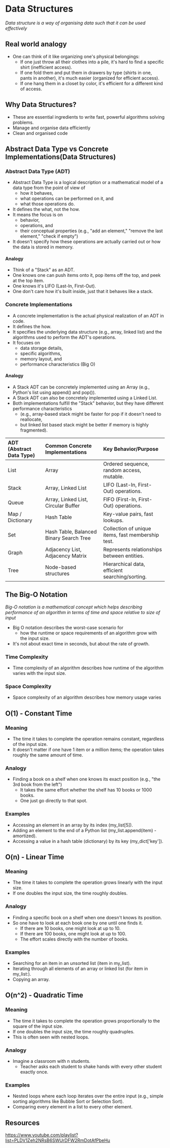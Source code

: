 # Data Structures

_Data structure is a way of organising data such that it can be used effectively_


## Real world analogy
- One can think of it like organizing one's physical belongings:
    - If one just throw all their clothes into a pile, it's hard to find a specific shirt (inefficient access).
    - If one fold them and put them in drawers by type (shirts in one, pants in another), it's much easier (organized for efficient access).
    - If one hang them in a closet by color, it's efficient for a different kind of access.


## Why Data Structures?
- These are essential ingredients to write fast, powerful algorithms solving problems.
- Manage and organise data efficiently
- Clean and organised code


## Abstract Data Type vs Concrete Implementations(Data Structures)

### Abstract Data Type (ADT)
- Abstract Data Type is a logical description or a mathematical model of a data type from the point of view of
    - how it behaves,
    - what operations can be performed on it, and 
    - what those operations do.
- It defines the what, not the how.
- It means the focus is on
    - behavior,
    - operations, and 
    - their conceptual properties (e.g., "add an element," "remove the last element," "check if empty")
- It doesn't specify how these operations are actually carried out or how the data is stored in memory.

#### Analogy
- Think of a "Stack" as an ADT.
- One knows one can push items onto it, pop items off the top, and peek at the top item. 
- One knows it's LIFO (Last-In, First-Out).
- One don't care how it's built inside, just that it behaves like a stack.

### Concrete Implementations
- A concrete implementation is the actual physical realization of an ADT in code.
- It defines the how.
- It specifies the underlying data structure (e.g., array, linked list) and the algorithms used to perform the ADT's operations.
- It focuses on
    - data storage details,
    - specific algorithms,
    - memory layout, and 
    - performance characteristics (Big O)

#### Analogy
- A Stack ADT can be concretely implemented using an Array (e.g., Python's list using append() and pop()).
- A Stack ADT can also be concretely implemented using a Linked List.
- Both implementations fulfill the "Stack" behavior, but they have different performance characteristics 
    - (e.g., array-based stack might be faster for pop if it doesn't need to reallocate,
    - but linked list based stack might be better if memory is highly fragmented).

| ADT (Abstract Data Type) | Common Concrete Implementations            | Key Behavior/Purpose                                 |
| :----------------------- | :----------------------------------------- | :--------------------------------------------------- |
| List                     | Array                                      | Ordered sequence, random access, mutable.            |
| Stack                    | Array, Linked List                         | LIFO (Last-In, First-Out) operations.                |
| Queue                    | Array, Linked List, Circular Buffer        | FIFO (First-In, First-Out) operations.               |
| Map / Dictionary         | Hash Table                                 | Key-value pairs, fast lookups.                       |
| Set                      | Hash Table, Balanced Binary Search Tree    | Collection of unique items, fast membership test.    |
| Graph                    | Adjacency List, Adjacency Matrix           | Represents relationships between entities.           |
| Tree                     | Node-based structures                      | Hierarchical data, efficient searching/sorting.      |


## The Big-O Notation
_Big-O notation is a mathematical concept which helps describing performance of an algorithm in terms of time and space relative to size of input_

- Big O notation describes the worst-case scenario for
    - how the runtime or space requirements of an algorithm grow with the input size.
- It's not about exact time in seconds, but about the rate of growth.

### Time Complexity
- Time complexity of an algorithm describes how runtime of the algorithm varies with the input size.

### Space Complexity
- Space complexity of an algorithm describes how memory usage varies


## O(1) - Constant Time

### Meaning
- The time it takes to complete the operation remains constant, regardless of the input size. 
- It doesn't matter if one have 1 item or a million items; the operation takes roughly the same amount of time.

### Analogy
- Finding a book on a shelf when one knows its exact position (e.g., "the 3rd book from the left")
    - It takes the same effort whether the shelf has 10 books or 1000 books.
    - One just go directly to that spot.

### Examples
- Accessing an element in an array by its index (my_list[5]).
- Adding an element to the end of a Python list (my_list.append(item) - amortized).
- Accessing a value in a hash table (dictionary) by its key (my_dict['key']).


## O(n) - Linear Time

### Meaning
- The time it takes to complete the operation grows linearly with the input size.
- If one doubles the input size, the time roughly doubles.

### Analogy
- Finding a specific book on a shelf when one doesn't knows its position.
- So one have to look at each book one by one until one finds it.
    - If there are 10 books, one might look at up to 10.
    - If there are 100 books, one might look at up to 100.
    - The effort scales directly with the number of books.

### Examples
- Searching for an item in an unsorted list (item in my_list).
- Iterating through all elements of an array or linked list (for item in my_list:).
- Copying an array.


## O(n^2) - Quadratic Time

### Meaning
- The time it takes to complete the operation grows proportionally to the square of the input size.
- If one doubles the input size, the time roughly quadruples.
- This is often seen with nested loops.

### Analogy
- Imagine a classroom with n students.
    - Teacher asks each student to shake hands with every other student exactly once.

### Examples
- Nested loops where each loop iterates over the entire input (e.g., simple sorting algorithms like Bubble Sort or Selection Sort).
- Comparing every element in a list to every other element.

## Resources

https://www.youtube.com/playlist?list=PLDV1Zeh2NRsB6SWUrDFW2RmDotAfPbeHu

